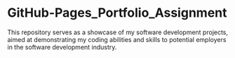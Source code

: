 # GitHub-Pages_Portfolio_Assignment
This repository serves as a showcase of my software development projects, aimed at demonstrating my coding abilities and skills to potential employers in the software development industry.
